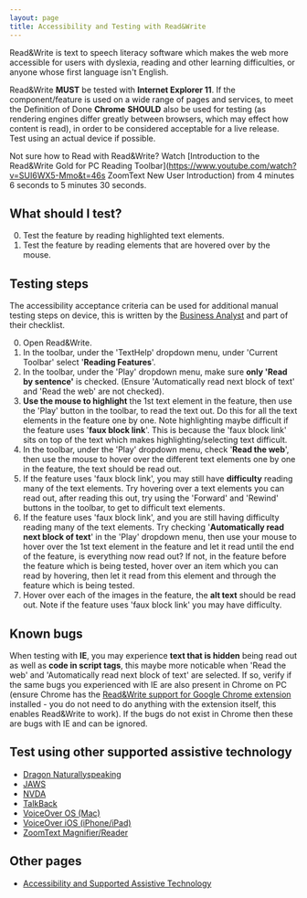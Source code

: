 ```yaml
---
layout: page
title: Accessibility and Testing with Read&Write
---
```


Read&Write is text to speech literacy software which makes the web more accessible for users with dyslexia, reading and other learning difficulties, or anyone whose first language isn't English.

Read&Write **MUST** be tested with **Internet Explorer 11**. If the component/feature is used on a wide range of pages and services, to meet the Definition of Done **Chrome** **SHOULD** also be used for testing (as rendering engines differ greatly between browsers, which may effect how content is read), in order to be considered acceptable for a live release. Test using an actual device if possible.

Not sure how to Read with Read&Write? Watch [Introduction to the Read&Write Gold for PC Reading Toolbar](https://www.youtube.com/watch?v=SUI6WX5-Mmo&t=46s ZoomText New User Introduction) from 4 minutes 6 seconds to 5 minutes 30 seconds.

## What should I test?

0. Test the feature by reading highlighted text elements.
1. Test the feature by reading elements that are hovered over by the mouse.

## Testing steps

The accessibility acceptance criteria can be used for additional manual testing steps on device, this is written by the [Business Analyst](accessibility-news-and-business-analysts) and part of their checklist.

0. Open Read&Write.
1. In the toolbar, under the 'TextHelp' dropdown menu, under 'Current Toolbar' select '**Reading Features**'.
2. In the toolbar, under the 'Play' dropdown menu, make sure **only 'Read by sentence'** is checked. (Ensure 'Automatically read next block of text' and 'Read the web' are not checked).
3. **Use the mouse to highlight** the 1st text element in the feature, then use the 'Play' button in the toolbar, to read the text out. Do this for all the text elements in the feature one by one. Note highlighting maybe difficult if the feature uses '**faux block link**'. This is because the 'faux block link' sits on top of the text which makes highlighting/selecting text difficult.
4. In the toolbar, under the 'Play' dropdown menu, check '**Read the web**', then use the mouse to hover over the different text elements one by one in the feature, the text should be read out. 
5. If the feature uses 'faux block link', you may still have **difficulty** reading many of the text elements. Try hovering over a text elements you can read out, after reading this out, try using the 'Forward' and 'Rewind' buttons in the toolbar, to get to difficult text elements. 
6. If the feature uses 'faux block link', and you are still having difficulty reading many of the text elements. Try checking '**Automatically read next block of text**' in the 'Play' dropdown menu, then use your mouse to hover over the 1st text element in the feature and let it read until the end of the feature, is everything now read out? If not, in the feature before the feature which is being tested, hover over an item which you can read by hovering, then let it read from this element and through the feature which is being tested.
7. Hover over each of the images in the feature, the **alt text** should be read out. Note if the feature uses 'faux block link' you may have difficulty.

## Known bugs

When testing with **IE**, you may experience **text that is hidden** being read out as well as **code in script tags**, this maybe more noticable when 'Read the web' and 'Automatically read next block of text' are selected. If so, verify if the same bugs you experienced with IE are also present in Chrome on PC (ensure Chrome has the [Read&Write support for Google Chrome extension](http://www.texthelp.com/rw11ChromeExtension/index.html) installed - you do not need to do anything with the extension itself, this enables Read&Write to work). If the bugs do not exist in Chrome then these are bugs with IE and can be ignored.

## Test using other supported assistive technology

- [Dragon Naturallyspeaking](accessibility-and-testing-with-dragon)
- [JAWS](accessibility-and-testing-with-jaws)
- [NVDA](accessibility-and-testing-with-nvda)
- [TalkBack](accessibility-and-testing-with-talkback)
- [VoiceOver OS (Mac)](accessibility-and-testing-with-voiceover-os)
- [VoiceOver iOS (iPhone/iPad)](accessibility-and-testing-with-voiceover-ios)
- [ZoomText Magnifier/Reader](accessibility-and-testing-with-zoomtext)

## Other pages

- [Accessibility and Supported Assistive Technology](accessibility-and-supported-assistive-technology)